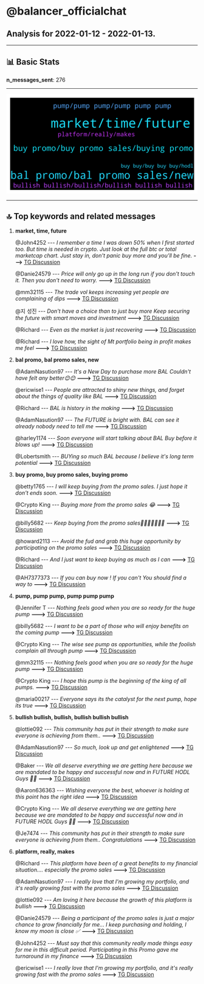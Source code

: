 # **@balancer_officialchat**
 ## Analysis for **2022-01-12** - **2022-01-13**.

---

## 📊 **Basic Stats**

**n_messages_sent**: 276

---
![wordcloud](balancer_officialchat_1Days_wordcloud.png)

---


## 🔝 **Top keywords and related messages**

1. **market, time, future**

    @John4252 --- *I remember a time I was down 50% when I first started too. But time is needed in crypto. Just look at the full btc or total marketcap chart. Just stay in, don't panic buy more and you’ll be fine.* **--->** [TG Discussion](https://t.me/balancer_officialchat/19668)

    @Danie24579 --- *Price will only go up in the long run if you don't touch it. Then you don't need to worry.* **--->** [TG Discussion](https://t.me/balancer_officialchat/19693)

    @mm32115 --- *The trade vol keeps increasing yet people are complaining of dips* **--->** [TG Discussion](https://t.me/balancer_officialchat/19453)

    @지 성진 --- *Don't have a choice than to just buy more  Keep securing the future with smart moves and investment* **--->** [TG Discussion](https://t.me/balancer_officialchat/19524)

    @Richard --- *Even  as the market is just recovering* **--->** [TG Discussion](https://t.me/balancer_officialchat/19508)

    @Richard --- *I love how, the sight of Mt portfolio being in profit makes me feel* **--->** [TG Discussion](https://t.me/balancer_officialchat/19507)

2. **bal promo, bal promo sales, new**

    @AdamNasution97 --- *It's a New Day to purchase more BAL Couldn't have felt any better😊😊* **--->** [TG Discussion](https://t.me/balancer_officialchat/19699)

    @ericwise1 --- *People are attracted to shiny new things, and forget about the things of quality like BAL* **--->** [TG Discussion](https://t.me/balancer_officialchat/19496)

    @Richard --- *BAL is history in the making* **--->** [TG Discussion](https://t.me/balancer_officialchat/19377)

    @AdamNasution97 --- *The FUTURE is bright with. BAL can see it already nobody need to tell me* **--->** [TG Discussion](https://t.me/balancer_officialchat/19389)

    @harley1174 --- *Soon everyone will start talking about BAL Buy before it blows up!* **--->** [TG Discussion](https://t.me/balancer_officialchat/19398)

    @Lobertsmith --- *BUYing so much BAL because I believe it's long term potential* **--->** [TG Discussion](https://t.me/balancer_officialchat/19447)

3. **buy promo, buy promo sales, buying promo**

    @betty1765 --- *I will keep buying from the promo sales. I just hope it don't ends soon.* **--->** [TG Discussion](https://t.me/balancer_officialchat/19657)

    @Crypto King --- *Buying more from the promo sales 😂* **--->** [TG Discussion](https://t.me/balancer_officialchat/19701)

    @billy5682 --- *Keep buying from the promo sales🚀🚀🚀🚀🚀🚀🚀* **--->** [TG Discussion](https://t.me/balancer_officialchat/19691)

    @howard2113 --- *Avoid the fud and grab this huge opportunity by participating on the promo sales* **--->** [TG Discussion](https://t.me/balancer_officialchat/19363)

    @Richard --- *And I just want to keep buying as much as I can* **--->** [TG Discussion](https://t.me/balancer_officialchat/19378)

    @AH7377373 --- *If you can buy now ! If you can't  You should find a way to* **--->** [TG Discussion](https://t.me/balancer_officialchat/19381)

4. **pump, pump pump, pump pump pump**

    @Jennifer T --- *Nothing feels good when you are so ready for the huge pump* **--->** [TG Discussion](https://t.me/balancer_officialchat/19702)

    @billy5682 --- *I want to be a part of those who will enjoy benefits on the coming pump* **--->** [TG Discussion](https://t.me/balancer_officialchat/19690)

    @Crypto King --- *The wise see pump as opportunities, while the foolish complain all through pump* **--->** [TG Discussion](https://t.me/balancer_officialchat/19630)

    @mm32115 --- *Nothing feels good when you are so ready for the huge pump* **--->** [TG Discussion](https://t.me/balancer_officialchat/19409)

    @Crypto King --- *I hope this pump is the beginning of the king of all pumps.* **--->** [TG Discussion](https://t.me/balancer_officialchat/19442)

    @maria00217 --- *Everyone says its the catalyst for the next pump, hope its true* **--->** [TG Discussion](https://t.me/balancer_officialchat/19468)

5. **bullish bullish, bullish, bullish bullish bullish**

    @lottie092 --- *This community has put in their strength to make sure everyone is achieving from them..* **--->** [TG Discussion](https://t.me/balancer_officialchat/19491)

    @AdamNasution97 --- *So much, look up and get enlightened* **--->** [TG Discussion](https://t.me/balancer_officialchat/19519)

    @Baker --- *We all deserve everything we are getting here because we are mandated to be happy and successful now and in FUTURE  HODL Guys 🚀💯* **--->** [TG Discussion](https://t.me/balancer_officialchat/19387)

    @Aaron636363 --- *Wishing everyone the best, whoever is holding at this point has the right idea* **--->** [TG Discussion](https://t.me/balancer_officialchat/19392)

    @Crypto King --- *We all deserve everything we are getting here because we are mandated to be happy and successful now and in FUTURE  HODL Guys 🚀💯* **--->** [TG Discussion](https://t.me/balancer_officialchat/19487)

    @Je7474 --- *This community has put in their strength to make sure everyone is achieving from them.. Congratulations* **--->** [TG Discussion](https://t.me/balancer_officialchat/19388)

6. **platform, really, makes**

    @Richard --- *This platform have been of a great benefits to my financial situation.... especially the promo sales* **--->** [TG Discussion](https://t.me/balancer_officialchat/19697)

    @AdamNasution97 --- *I really love that I'm growing my portfolio, and it's really growing fast with the promo sales* **--->** [TG Discussion](https://t.me/balancer_officialchat/19579)

    @lottie092 --- *Am loving it here because the growth of this platform is bullish* **--->** [TG Discussion](https://t.me/balancer_officialchat/19655)

    @Danie24579 --- *Being a participant of the promo sales is just a major chance to grow financially for me... I keep purchasing and holding, I know my moon is close ✅* **--->** [TG Discussion](https://t.me/balancer_officialchat/19637)

    @John4252 --- *Must say that this community really made things easy for me in this difficult period. Participating in this Promo gave me turnaround  in my finance* **--->** [TG Discussion](https://t.me/balancer_officialchat/19412)

    @ericwise1 --- *I really love that I'm growing my portfolio, and it's really growing fast with the promo sales* **--->** [TG Discussion](https://t.me/balancer_officialchat/19653)

